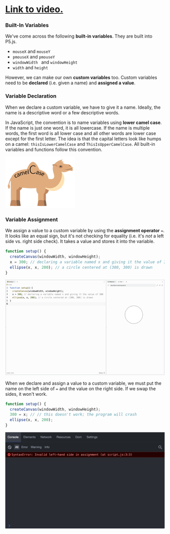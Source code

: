 # [Link to video.]()
### Built-In Variables 

We've come across the following **built-in variables**. They are built into P5.js.

* `mouseX` and `mouseY`
* `pmouseX` and `pmouseY`
* `windowWidth ` and `windowHeight`
* `width` and `height`

However, we can make our own **custom variables** too. Custom variables need to be **declared** (i.e. given a name) and **assigned a value**. 

### Variable Declaration

When we declare a custom variable, we have to give it a name. Ideally, the name is a descriptive word or a few descriptive words. 

In JavaScript, the convention is to name variables using **lower camel case**. If the name is just one word, it is all lowercase. If the name is multiple words, the first word is all lower case and all other words are lower case except for the first letter. The idea is that the capital letters look like humps on a camel: `thisIsLowerCamelCase` and `ThisIsUpperCamelCase`. All built-in variables and functions follow this convention.

![](../../Images/Camel_Case.png)

### Variable Assignment

We assign a value to a custom variable by using the **assignment operator** `=`. It looks like an equal sign, but it's not checking for equality (i.e. it's *not* a left side vs. right side check). It takes a value and stores it into the variable.

```javascript
function setup() {
  createCanvas(windowWidth, windowHeight);
  x = 300; // declaring a variable named x and giving it the value of 300
  ellipse(x, x, 200); // a circle centered at (300, 300) is drawn
}
```
![](../../Images/Coordinate_300.png)

When we declare and assign a value to a custom variable, we must put the name on the left side of `=` and the value on the right side. If we swap the sides, it won't work.

```javascript
function setup() {
  createCanvas(windowWidth, windowHeight);
  300 = x; // // this doesn't work; the program will crash
  ellipse(x, x, 200);
}
```

![](../../Images/Error_300.png)


